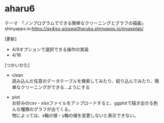 # aharu6

テーマ　「ノンプログラムでできる簡単なクリーニングとグラフの描画」 shinyapps.io:<https://qx4iss-aizawa0haruka.shinyapps.io/myapplab/>

[更新]

-   4/9オプションで選択できる操作の実装
-   4/16

[つかいかた]

-   clean\
    読み込んだ任意のデータテーブルを検索してみたり、絞り込んでみたり、簡単なクリーニングができる...ようにする

-   plot\
    お好みのcsv・xlsxファイルをアップロードすると、ggplotで描き出せる色んな種類のグラフが出てくる。\
    物によっては、x軸の値・y軸の値を変更しないと表示できない。
